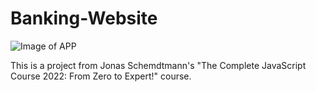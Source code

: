 # Banking-Website

![Image of APP](bank-simulation-app.png)

This is a project from Jonas Schemdtmann's "The Complete JavaScript Course 2022: From Zero to Expert!" course.
